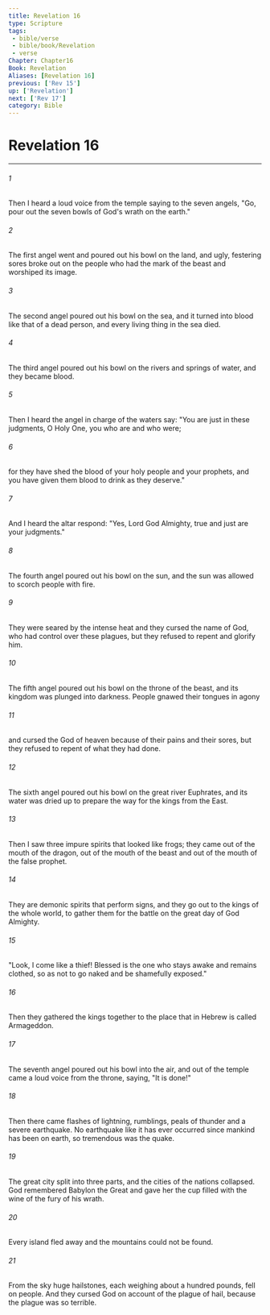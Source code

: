 ```yaml
---
title: Revelation 16
type: Scripture
tags:
 - bible/verse
 - bible/book/Revelation
 - verse
Chapter: Chapter16
Book: Revelation
Aliases: [Revelation 16]
previous: ['Rev 15']
up: ['Revelation']
next: ['Rev 17']
category: Bible
---
```

# Revelation 16

***


###### 1 
Then I heard a loud voice from the temple saying to the seven angels, "Go, pour out the seven bowls of God's wrath on the earth." 

###### 2 
The first angel went and poured out his bowl on the land, and ugly, festering sores broke out on the people who had the mark of the beast and worshiped its image. 

###### 3 
The second angel poured out his bowl on the sea, and it turned into blood like that of a dead person, and every living thing in the sea died. 

###### 4 
The third angel poured out his bowl on the rivers and springs of water, and they became blood. 

###### 5 
Then I heard the angel in charge of the waters say: "You are just in these judgments, O Holy One, you who are and who were; 

###### 6 
for they have shed the blood of your holy people and your prophets, and you have given them blood to drink as they deserve." 

###### 7 
And I heard the altar respond: "Yes, Lord God Almighty, true and just are your judgments." 

###### 8 
The fourth angel poured out his bowl on the sun, and the sun was allowed to scorch people with fire. 

###### 9 
They were seared by the intense heat and they cursed the name of God, who had control over these plagues, but they refused to repent and glorify him. 

###### 10 
The fifth angel poured out his bowl on the throne of the beast, and its kingdom was plunged into darkness. People gnawed their tongues in agony 

###### 11 
and cursed the God of heaven because of their pains and their sores, but they refused to repent of what they had done. 

###### 12 
The sixth angel poured out his bowl on the great river Euphrates, and its water was dried up to prepare the way for the kings from the East. 

###### 13 
Then I saw three impure spirits that looked like frogs; they came out of the mouth of the dragon, out of the mouth of the beast and out of the mouth of the false prophet. 

###### 14 
They are demonic spirits that perform signs, and they go out to the kings of the whole world, to gather them for the battle on the great day of God Almighty. 

###### 15 
"Look, I come like a thief! Blessed is the one who stays awake and remains clothed, so as not to go naked and be shamefully exposed." 

###### 16 
Then they gathered the kings together to the place that in Hebrew is called Armageddon. 

###### 17 
The seventh angel poured out his bowl into the air, and out of the temple came a loud voice from the throne, saying, "It is done!" 

###### 18 
Then there came flashes of lightning, rumblings, peals of thunder and a severe earthquake. No earthquake like it has ever occurred since mankind has been on earth, so tremendous was the quake. 

###### 19 
The great city split into three parts, and the cities of the nations collapsed. God remembered Babylon the Great and gave her the cup filled with the wine of the fury of his wrath. 

###### 20 
Every island fled away and the mountains could not be found. 

###### 21 
From the sky huge hailstones, each weighing about a hundred pounds, fell on people. And they cursed God on account of the plague of hail, because the plague was so terrible. 
